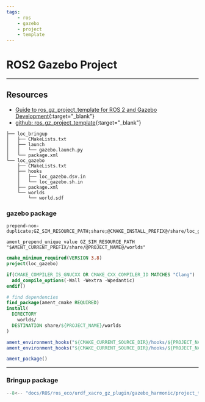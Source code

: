 ```yaml
---
tags:
    - ros
    - gazebo
    - project
    - template
---
```


# ROS2 Gazebo Project

---

## Resources
- [Guide to ros_gz_project_template for ROS 2 and Gazebo Development](https://gazebosim.org/docs/harmonic/ros_gz_project_template_guide/){:target="_blank"}
- [github: ros_gz_project_template](https://github.com/gazebosim/ros_gz_project_template/tree/main){:target="_blank"}


```
├── loc_bringup
│   ├── CMakeLists.txt
│   ├── launch
│   │   └── gazebo.launch.py
│   └── package.xml
└── loc_gazebo
    ├── CMakeLists.txt
    ├── hooks
    │   ├── loc_gazebo.dsv.in
    │   └── loc_gazebo.sh.in
    ├── package.xml
    └── worlds
        └── world.sdf
```


### gazebo package
```title="loc_gazebo.dsv"
prepend-non-duplicate;GZ_SIM_RESOURCE_PATH;share;@CMAKE_INSTALL_PREFIX@/share/loc_gazebo/worlds
```

```title="loc_gazebo.sh"
ament_prepend_unique_value GZ_SIM_RESOURCE_PATH "$AMENT_CURRENT_PREFIX/share/@PROJECT_NAME@/worlds"
```

```cmake title="CMakeLists.txt"
cmake_minimum_required(VERSION 3.8)
project(loc_gazebo)

if(CMAKE_COMPILER_IS_GNUCXX OR CMAKE_CXX_COMPILER_ID MATCHES "Clang")
  add_compile_options(-Wall -Wextra -Wpedantic)
endif()

# find dependencies
find_package(ament_cmake REQUIRED)
install(
  DIRECTORY
    worlds/
  DESTINATION share/${PROJECT_NAME}/worlds
)

ament_environment_hooks("${CMAKE_CURRENT_SOURCE_DIR}/hooks/${PROJECT_NAME}.dsv.in")
ament_environment_hooks("${CMAKE_CURRENT_SOURCE_DIR}/hooks/${PROJECT_NAME}.sh.in")

ament_package()

```

---

### Bringup package

```python title="gazebo.launch.py"
--8<-- "docs/ROS/ros_eco/urdf_xacro_gz_plugin/gazebo_harmonic/project_template/code/gazebo.launch.py"
```
